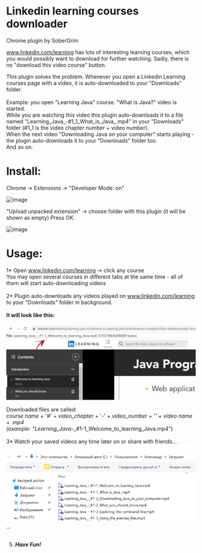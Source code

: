 # Linkedin learning courses downloader
Chrome plugin by SoberGrim

www.linkedin.com/learning has lots of interesting learning courses, which you would possibly want to download for further watching.
Sadly, there is no "download this video course" button.

This plugin solves the problem. Whenever you open a Linkedin Learning courses page with a video, it is auto-downloaded to your "Downloads" folder.<br><br>
Example: you open "Learning Java" course. "What is Java?" video is started. <br>While you are watching this video this plugin auto-downloads it to a file named "Learning_Java_-#1_1_What_is_Java_.mp4" in your "Downloads" folder (#1_1 is the video chapter number + video number). <br>
When the next video "Downloading Java on your computer" starts playing - the plugin auto-downloads it to your "Downloads" folder too. 
<br>And so on.

# Install:
Chrome -> Extensions -> "Developer Mode: on"

![image](https://user-images.githubusercontent.com/12745995/139560473-7a8ce50d-4a16-4e69-8e76-721ca10c7792.png)

"Upload unpacked extension" -> choose folder with this plugin (it will be shown as empty) Press OK.

![image](https://user-images.githubusercontent.com/12745995/139560543-d136493f-2805-416d-b9fa-295530c722b9.png)

# Usage:

1* Open www.linkedin.com/learning -> click any course<br> 
You may open several courses in different tabs at the same time - all of them will start auto-downloading videos<br><br>
2* Plugin auto-downloads any videos played on www.linkedin.com/learning to your "Downloads" folder in background.<br><br>
<b>It will look like this:</b><br><br>
<img src="https://github.com/SoberGrim/Linkedin-learning-courses-downloader/blob/main/img/image.png" width="700">


Downloaded files are called:<br> 
<i>course name</i> + '#' + <i>video_chapter</i> + '-' + <i>video_number</i> + '_' + <i>video name</i> + <i>.mp4</i><br>
(example: "Learning_Java_-_#1-1_Welcome_to_learning_Java.mp4")<br><br>
3* Watch your saved videos any time later on or share with friends...<br>
<img src="https://github.com/SoberGrim/Linkedin-learning-courses-downloader/blob/main/img/image2.png" width="700"><br>
...<br><br>


5. <b>_Have Fun!_</b>

